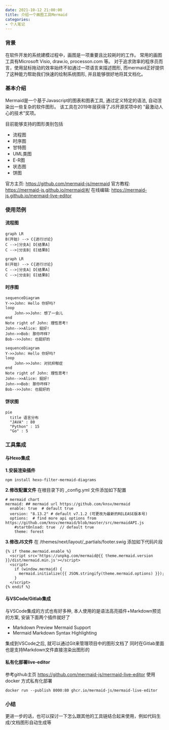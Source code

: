```yaml
---
date: 2021-10-12 21:00:00
title: 介绍一个画图工具Mermaid
categories:
- 个人笔记
---
```


### 背景
在软件开发的系统建模过程中，画图是一项重要且比较耗时的工作。
常用的画图工具有Microsoft Visio, draw.io, processon.com 等。
对于追求效率的程序员而言，使用鼠标拖动的效率始终不如通过一项语言来描述图形, 而mermaid正好提供了这种能力帮助我们快速的绘制系统图形, 并且能够很好地将其文档化。

### 基本介绍

Mermaid是一个基于Javascript的图表和图表工具, 通过定义特定的语法, 自动渲染出一些复杂的软件图形。
该工具在2019年层获得了JS开源奖项中的 "最激动人心的技术"奖项。

目前能够支持的图形类别包括
- 流程图
- 时序图
- 甘特图
- UML类图
- E-R图
- 状态图
- 饼图

官方主页: <https://github.com/mermaid-js/mermaid>
官方教程: <https://mermaid-js.github.io/mermaid/#/>
在线编辑: <https://mermaid-js.github.io/mermaid-live-editor>


### 使用范例

#### 流程图
```mermaid
graph LR
B(开始) --> C{进行讨论}
C -->|分支A| D[结果A]
C -->|分支B| E[结果B]
```

```
graph LR
B(开始) --> C{进行讨论}
C -->|分支A| D[结果A]
C -->|分支B| E[结果B]
```

#### 时序图
```mermaid
sequenceDiagram
Y->>John: Hello 你好吗?
loop 
    John->>John: 想了一会儿
end
Note right of John: 理性思考!
John-->>Alice: 挺好!
John->>Bob: 那你咋样?
Bob-->>John: 也挺好的
```

```
sequenceDiagram
Y->>John: Hello 你好吗?
loop 
    John->>John: 对抗抑郁症
end
Note right of John: 理性思考!
John-->>Alice: 挺好!
John->>Bob: 那你咋样?
Bob-->>John: 也挺好的
```

#### 饼状图
```mermaid
pie
  title 语言分布
  "JAVA" : 80
  "Python" : 15
  "Go" : 5
```

### 工具集成

#### 与Hexo集成
**1.安装渲染插件**
```shell
npm install hexo-filter-mermaid-diagrams
```

**2.修改配置文件**
在根目录下的 \_config.yml 文件添加如下配置

```
# mermaid chart
mermaid: ## mermaid url https://github.com/knsv/mermaid
  enable: true  # default true
  version: "8.13.2" # default v7.1.2 (可更改为最新的RELEASE版本号)
  options:  # find more api options from https://github.com/knsv/mermaid/blob/master/src/mermaidAPI.js
    #startOnload: true  // default true
    theme: forest
```

**3.修改JS文件**
在 /themes/next/layout/\_partials/footer.swig 添加如下代码片段

```
{% if theme.mermaid.enable %}
  <script src='https://unpkg.com/mermaid@{{ theme.mermaid.version }}/dist/mermaid.min.js'></script>
  <script>
    if (window.mermaid) {
      mermaid.initialize({{ JSON.stringify(theme.mermaid.options) }});
    }
  </script>
{% endif %}
```

#### 与VSCode/Gitlab集成
与VSCode集成的方式也有好多种, 本人使用的是语法高亮插件+Markdown预览的方案, 安装下面两个插件就好了

- Markdown Preview Mermaid Support 
- Mermaid Markdown Syntax Highlighting

集成到VSCode之后, 就可以通过Git来管理项目中的图形文档了
同时在Gitlab里面也是支持Markdown文件直接渲染出图形的

#### 私有化部署live-editor

参考github主页 <https://github.com/mermaid-js/mermaid-live-editor> 使用 docker 方式私有化部署

```
docker run --publish 8000:80 ghcr.io/mermaid-js/mermaid-live-editor
```

### 小结

更进一步的话，也可以探讨一下怎么跟其他的工具链结合起来使用，例如代码生成/文档图形自动生成等